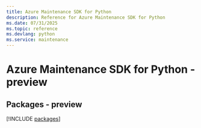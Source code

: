 ```yaml
---
title: Azure Maintenance SDK for Python
description: Reference for Azure Maintenance SDK for Python
ms.date: 07/31/2025
ms.topic: reference
ms.devlang: python
ms.service: maintenance
---
```

# Azure Maintenance SDK for Python - preview
## Packages - preview
[!INCLUDE [packages](maintenance-index.md)]